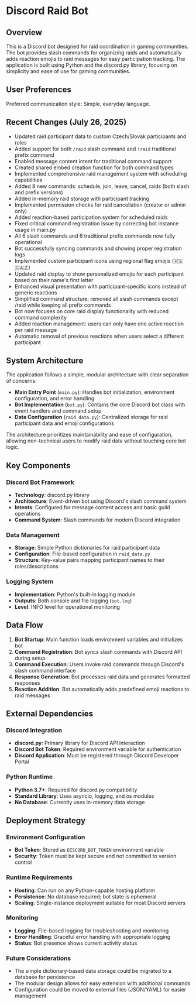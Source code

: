 # Discord Raid Bot

## Overview

This is a Discord bot designed for raid coordination in gaming communities. The bot provides slash commands for organizing raids and automatically adds reaction emojis to raid messages for easy participation tracking. The application is built using Python and the discord.py library, focusing on simplicity and ease of use for gaming communities.

## User Preferences

Preferred communication style: Simple, everyday language.

## Recent Changes (July 26, 2025)

- Updated raid participant data to custom Czech/Slovak participants and roles
- Added support for both `/raid` slash command and `!raid` traditional prefix command
- Enabled message content intent for traditional command support
- Created shared embed creation function for both command types
- Implemented comprehensive raid management system with scheduling capabilities
- Added 8 new commands: schedule, join, leave, cancel, raids (both slash and prefix versions)
- Added in-memory raid storage with participant tracking
- Implemented permission checks for raid cancellation (creator or admin only)
- Added reaction-based participation system for scheduled raids
- Fixed critical command registration issue by correcting bot instance usage in main.py
- All 6 slash commands and 6 traditional prefix commands now fully operational
- Bot successfully syncing commands and showing proper registration logs
- Implemented custom participant icons using regional flag emojis (🇭🇸🇨🇦🇿)
- Updated raid display to show personalized emojis for each participant based on their name's first letter
- Enhanced visual presentation with participant-specific icons instead of generic reactions
- Simplified command structure: removed all slash commands except /raid while keeping all prefix commands
- Bot now focuses on core raid display functionality with reduced command complexity
- Added reaction management: users can only have one active reaction per raid message
- Automatic removal of previous reactions when users select a different participant

## System Architecture

The application follows a simple, modular architecture with clear separation of concerns:

- **Main Entry Point** (`main.py`): Handles bot initialization, environment configuration, and error handling
- **Bot Implementation** (`bot.py`): Contains the core Discord bot class with event handlers and command setup
- **Data Configuration** (`raid_data.py`): Centralized storage for raid participant data and emoji configurations

The architecture prioritizes maintainability and ease of configuration, allowing non-technical users to modify raid data without touching core bot logic.

## Key Components

### Discord Bot Framework
- **Technology**: discord.py library
- **Architecture**: Event-driven bot using Discord's slash command system
- **Intents**: Configured for message content access and basic guild operations
- **Command System**: Slash commands for modern Discord integration

### Data Management
- **Storage**: Simple Python dictionaries for raid participant data
- **Configuration**: File-based configuration in `raid_data.py`
- **Structure**: Key-value pairs mapping participant names to their roles/descriptions

### Logging System
- **Implementation**: Python's built-in logging module
- **Outputs**: Both console and file logging (`bot.log`)
- **Level**: INFO level for operational monitoring

## Data Flow

1. **Bot Startup**: Main function loads environment variables and initializes bot
2. **Command Registration**: Bot syncs slash commands with Discord API during setup
3. **Command Execution**: Users invoke raid commands through Discord's slash command interface
4. **Response Generation**: Bot processes raid data and generates formatted responses
5. **Reaction Addition**: Bot automatically adds predefined emoji reactions to raid messages

## External Dependencies

### Discord Integration
- **discord.py**: Primary library for Discord API interaction
- **Discord Bot Token**: Required environment variable for authentication
- **Discord Application**: Must be registered through Discord Developer Portal

### Python Runtime
- **Python 3.7+**: Required for discord.py compatibility
- **Standard Library**: Uses asyncio, logging, and os modules
- **No Database**: Currently uses in-memory data storage

## Deployment Strategy

### Environment Configuration
- **Bot Token**: Stored as `DISCORD_BOT_TOKEN` environment variable
- **Security**: Token must be kept secure and not committed to version control

### Runtime Requirements
- **Hosting**: Can run on any Python-capable hosting platform
- **Persistence**: No database required; bot state is ephemeral
- **Scaling**: Single-instance deployment suitable for most Discord servers

### Monitoring
- **Logging**: File-based logging for troubleshooting and monitoring
- **Error Handling**: Graceful error handling with appropriate logging
- **Status**: Bot presence shows current activity status

### Future Considerations
- The simple dictionary-based data storage could be migrated to a database for persistence
- The modular design allows for easy extension with additional commands
- Configuration could be moved to external files (JSON/YAML) for easier management
